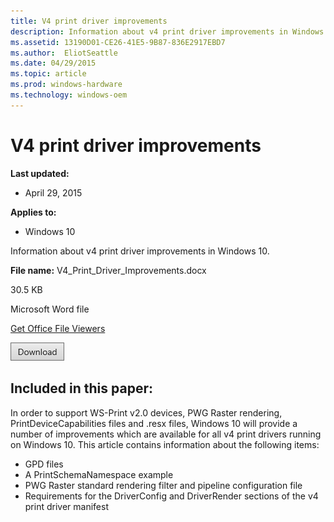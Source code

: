 ```yaml
---
title: V4 print driver improvements
description: Information about v4 print driver improvements in Windows 10.
ms.assetid: 13190D01-CE26-41E5-9B87-836E2917EBD7
ms.author:  EliotSeattle
ms.date: 04/29/2015
ms.topic: article
ms.prod: windows-hardware
ms.technology: windows-oem
---
```


# V4 print driver improvements


**Last updated:**

-   April 29, 2015

**Applies to:**

-   Windows 10

Information about v4 print driver improvements in Windows 10.

**File name:** V4\_Print\_Driver\_Improvements.docx

30.5 KB

Microsoft Word file

[Get Office File Viewers](http://go.microsoft.com/fwlink/p/?LinkId=534085)

[![click here to download](images/download.png)](http://go.microsoft.com/fwlink/p/?LinkId=534034)

## <span id="Included_in_this_paper_"></span><span id="included_in_this_paper_"></span><span id="INCLUDED_IN_THIS_PAPER_"></span>Included in this paper:


In order to support WS-Print v2.0 devices, PWG Raster rendering, PrintDeviceCapabilities files and .resx files, Windows 10 will provide a number of improvements which are available for all v4 print drivers running on Windows 10. This article contains information about the following items:

-   GPD files
-   A PrintSchemaNamespace example
-   PWG Raster standard rendering filter and pipeline configuration file
-   Requirements for the DriverConfig and DriverRender sections of the v4 print driver manifest






